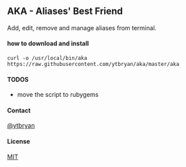 ## AKA - Aliases' Best Friend
Add, edit, remove and manage aliases from terminal.

#### how to download and install
```
curl -o /usr/local/bin/aka https://raw.githubusercontent.com/ytbryan/aka/master/aka
```

#### TODOS
- move the script to rubygems

#### Contact
[@ytbryan](http://twitter.com/ytbryan)

#### License
[MIT ](http://www.opensource.org/licenses/MIT)
